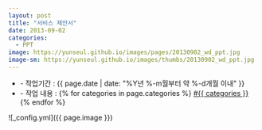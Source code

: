 ```yaml
---
layout: post
title: "서비스 제안서"
date: 2013-09-02
categories:
  - PPT
image: https://yunseul.github.io/images/pages/20130902_wd_ppt.jpg
image-sm: https://yunseul.github.io/images/thumbs/20130902_wd_ppt.jpg
---
```


<ul class="inform">
	<li class="preview__date" itemprop="datePublished" datetime="{{ page.date | date_to_xmlschema }}">- 작업기간 : {{ page.date | date: "%Y년 %-m월부터 약 %-d개월 이내" }}</li>
	<li class="preview__catetory" itemprop="catetory">- 작업 내용 :
		{% for categories in page.categories %}
           <a href="/category/{{ categories }}/">#{{ categories }}</a>     
      	{% endfor %}</li>
</ul>

![_config.yml]({{ page.image }})


